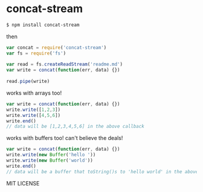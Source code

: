 # concat-stream

```sh
$ npm install concat-stream
```

then

```js
var concat = require('concat-stream')
var fs = require('fs')
    
var read = fs.createReadStream('readme.md')
var write = concat(function(err, data) {})
    
read.pipe(write)
```

works with arrays too!

```js
var write = concat(function(err, data) {})
write.write([1,2,3])
write.write([4,5,6])
write.end()
// data will be [1,2,3,4,5,6] in the above callback
```

works with buffers too! can't believe the deals!

```js
var write = concat(function(err, data) {})
write.write(new Buffer('hello '))
write.write(new Buffer('world'))
write.end()
// data will be a buffer that toString()s to 'hello world' in the above callback
```    

MIT LICENSE
